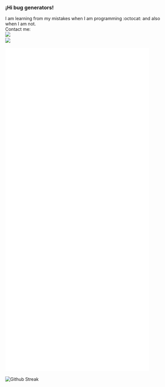 ### ¡Hi bug generators!
I am learning from my mistakes when I am programming :octocat: and also when I am not.  
Contact me:    
[![](https://img.shields.io/badge/LinkedIn-0077B5?style=for-the-badge&logo=linkedin&logoColor=white)](https://www.linkedin.com/in/david-villalobos-b099721bb/)  
[![](https://img.shields.io/badge/Gmail-D14836?style=for-the-badge&logo=gmail&logoColor=white)](mailto:villalobosgonzalezluisdavid@gmail.com)  

![Personal Metrics](https://github.com/DavidVillalobos/DavidVillalobos/blob/master/github-metrics.svg)  

![Github Streak](https://github-readme-streak-stats.herokuapp.com/?user=DavidVillalobos&theme=dark&background=202124)  
